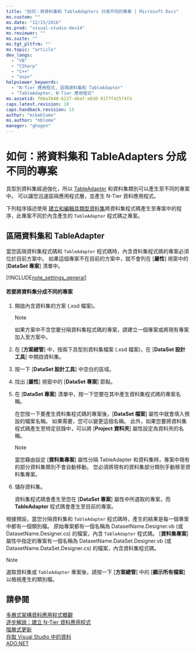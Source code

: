 ```yaml
---
title: "如何：將資料集和 TableAdapters 分成不同的專案 | Microsoft Docs"
ms.custom: ""
ms.date: "12/15/2016"
ms.prod: "visual-studio-dev14"
ms.reviewer: ""
ms.suite: ""
ms.tgt_pltfrm: ""
ms.topic: "article"
dev_langs: 
  - "VB"
  - "CSharp"
  - "C++"
  - "aspx"
helpviewer_keywords: 
  - "N-Tier 應用程式, 區隔資料集和 TableAdapter"
  - "TableAdapter, N-Tier 應用程式"
ms.assetid: f66a3940-6227-46af-a930-9177f425f4fd
caps.latest.revision: 18
caps.handback.revision: 15
author: "mikeblome"
ms.author: "mblome"
manager: "ghogen"
---
```

# 如何：將資料集和 TableAdapters 分成不同的專案
具型別資料集經過強化，所以 [TableAdapter](../Topic/TableAdapters.md) 和資料集類別可以產生至不同的專案中。  可以讓您迅速區隔應用程式層，並產生 N\-Tier 資料應用程式。  
  
 下列程序描述使用 [建立和編輯具類型資料集](../data-tools/creating-and-editing-typed-datasets.md)將資料集程式碼產生至專案中的程序，此專案不同於內含產生的 `TableAdapter` 程式碼之專案。  
  
## 區隔資料集和 TableAdapter  
 當您區隔資料集程式碼和 `TableAdapter` 程式碼時，內含資料集程式碼的專案必須位於目前方案中。  如果這個專案不在目前的方案中，就不會列在 \[**屬性**\] 視窗中的 \[**DataSet 專案**\] 清單中。  
  
 [!INCLUDE[note_settings_general](../data-tools/includes/note_settings_general_md.md)]  
  
#### 若要將資料集分成不同的專案  
  
1.  開啟內含資料集的方案 \(.xsd 檔案\)。  
  
    > [!NOTE]
    >  如果方案中不含您要分隔資料集程式碼的專案，請建立一個專案或將現有專案加入至方案中。  
  
2.  在 \[**方案總管**\] 中，按兩下具型別資料集檔案 \(.xsd 檔案\)，在 \[**DataSet 設計工具**\] 中開啟資料集。  
  
3.  按一下 \[**DataSet 設計工具**\] 中空白的區域。  
  
4.  找出 \[**屬性**\] 視窗中的 \[**DataSet 專案**\] 節點。  
  
5.  在 \[**DataSet 專案**\] 清單中，按一下您要在其中產生資料集程式碼的專案名稱。  
  
     在您按一下要產生資料集程式碼的專案後，\[**DataSet 檔案**\] 屬性中就會填入預設的檔案名稱。  如果需要，您可以變更這個名稱。  此外，如果您要將資料集程式碼產生至特定目錄中，可以將 \[**Project 資料夾**\] 屬性設定為資料夾的名稱。  
  
    > [!NOTE]
    >  當您藉由設定 \[**資料集專案**\] 屬性分隔 TableAdapter 和資料集時，專案中現有的部分資料集類別不會自動移動。  您必須將現有的資料集部分類別手動移至資料集專案。  
  
6.  儲存資料集。  
  
     資料集程式碼會產生至您在 \[**DataSet 專案**\] 屬性中所選取的專案，而 **TableAdapter** 程式碼會產生至目前的專案。  
  
 根據預設，當您分隔資料集和 `TableAdapter` 程式碼時，產生的結果是每一個專案中都有一個類別檔。  原始專案都有一個名稱為 DatasetName.Designer.vb \(或 DatasetName.Designer.cs\) 的檔案，內含 `TableAdapter` 程式碼。  \[**資料集專案**\] 屬性中指定的專案有一個名稱為 DatasetName.DataSet.Designer.vb \(或 DatasetName.DataSet.Designer.cs\) 的檔案，內含資料集程式碼。  
  
> [!NOTE]
>  選取資料集或 `TableAdapter` 專案後，請按一下 \[**方案總管**\] 中的 \[**顯示所有檔案**\] 以檢視產生的類別檔。  
  
## 請參閱  
 [多層式架構資料應用程式概觀](../data-tools/n-tier-data-applications-overview.md)   
 [逐步解說：建立 N\-Tier 資料應用程式](../data-tools/walkthrough-creating-an-n-tier-data-application.md)   
 [階層式更新](../data-tools/hierarchical-update.md)   
 [存取 Visual Studio 中的資料](../data-tools/accessing-data-in-visual-studio.md)   
 [ADO.NET](../Topic/ADO.NET.md)